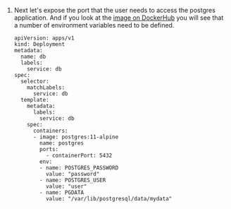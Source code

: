 1.  Next let's expose the port that the user needs to access the postgres application. And if you look at the [image on DockerHub](https://hub.docker.com/_/postgres) you will see that a number of environment variables need to be defined. 

    ```
    apiVersion: apps/v1
    kind: Deployment
    metadata:
      name: db
      labels:
        service: db
    spec:
      selector:
        matchLabels:
          service: db
      template:
        metadata:
          labels:
            service: db
        spec:
          containers:
          - image: postgres:11-alpine
            name: postgres
            ports:
              - containerPort: 5432
            env:
            - name: POSTGRES_PASSWORD
              value: "password"
            - name: POSTGRES_USER
              value: "user"  
            - name: PGDATA
              value: "/var/lib/postgresql/data/mydata"
    ```